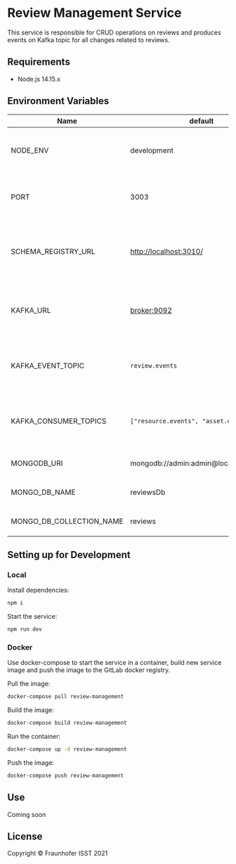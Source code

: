 # Review Management Service

This service is responsible for CRUD operations on reviews and produces events on Kafka topic for all changes related
to reviews.

## Requirements

+ Node.js 14.15.x

## Environment Variables

|Name|default|description|
|---|---|---|
|NODE_ENV|development|sets the mode in which the service runs|
|PORT|3003|sets the port allocated by the service|
|SCHEMA_REGISTRY_URL|<http://localhost:3010/>|URL of the schema registry where the `asyncapi` schema is located|
|KAFKA_URL|<broker:9092>|where the Kafka broker is located to read events from|
|KAFKA_EVENT_TOPIC|`review.events`|topic to which reviews events should be published|
|KAFKA_CONSUMER_TOPICS|`["resource.events", "asset.events"]`|topics to listen on (e.g. for receiving DELETE events)|
|MONGODB_URI|mongodb://admin:admin@localhost:27017|MongoDB connection URI|
|MONGO_DB_NAME|reviewsDb|MongoDB database name|
|MONGO_DB_COLLECTION_NAME|reviews|MongoDB collection name|

## Setting up for Development

### Local

Install dependencies:

```sh
npm i
```

Start the service:

```sh
npm run dev
```

### Docker

Use docker-compose to start the service in a container, build new service image and push the image to the GitLab docker registry.

Pull the image:

```sh
docker-compose pull review-management
```

Build the image:

```sh
docker-compose build review-management
```

Run the container:

```sh
docker-compose up -d review-management
```

Push the image:

```sh
docker-compose push review-management
```

## Use
Coming soon

## License

Copyright © Fraunhofer ISST 2021
